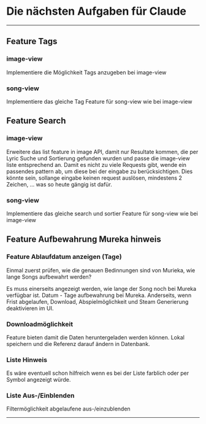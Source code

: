 # Die nächsten Aufgaben für Claude

---

## Feature Tags

### image-view
Implementiere die Möglichkeit Tags anzugeben bei image-view

### song-view
Implementiere das gleiche Tag Feature für song-view wie bei image-view

## Feature Search

### image-view
Erweitere das list feature in image API, damit nur Resultate kommen,
die per Lyric Suche und Sortierung gefunden wurden und passe die
image-view liste entsprechend an. Damit es nicht zu viele Requests gibt,
wende ein passendes pattern ab, um diese bei der eingabe zu berücksichtigen.
Dies könnte sein, sollange eingabe keinen request auslösen, mindestens 2 Zeichen,
... was so heute gängig ist dafür.

### song-view
Implementiere das gleiche search und sortier Feature für song-view wie bei image-view


## Feature Aufbewahrung Mureka hinweis

### Feature Ablaufdatum anzeigen (Tage)
Einmal zuerst prüfen, wie die genauen Bedinnungen sind von Murieka, wie lange Songs aufbewahrt werden?

Es muss einerseits angezeigt werden, wie lange der Song noch bei Mureka verfügbar ist.
Datum - Tage aufbewahrung bei Mureka.
Anderseits, wenn Frist abgelaufen, Download, Abspielmöglichkeit und Steam Generierung deaktivieren im UI.


### Downloadmöglichkeit

Feature bieten damit die Daten heruntergeladen werden können.
Lokal speichern und die Referenz darauf ändern in Datenbank.

### Liste Hinweis

Es wäre eventuell schon hilfreich wenn es bei der Liste farblich oder per Symbol angezeigt würde.


### Liste Aus-/Einblenden

Filtermöglichkeit abgelaufene aus-/einzublenden




---
